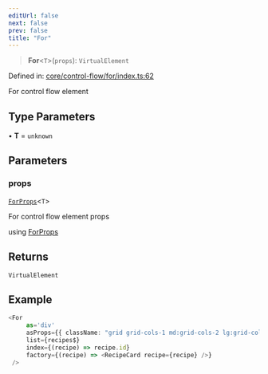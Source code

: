 ```yaml
---
editUrl: false
next: false
prev: false
title: "For"
---
```


> **For**\<`T`\>(`props`): `VirtualElement`

Defined in: [core/control-flow/for/index.ts:62](https://github.com/OfirTheOne/sigjs/blob/990f9c2a70d38ca041cbd102a37f74a99eedb608/sig/lib/core/control-flow/for/index.ts#L62)

For control flow element

## Type Parameters

• **T** = `unknown`

## Parameters

### props

[`ForProps`](/RenderingControlFlow/interfaces/forprops/)\<`T`\>

For control flow element props

using [ForProps](../../../../../../RenderingControlFlow/interfaces/forprops)

## Returns

`VirtualElement`

## Example

```ts
<For 
     as='div'
     asProps={{ className: "grid grid-cols-1 md:grid-cols-2 lg:grid-cols-3 gap-6" }} 
     list={recipes$}
     index={(recipe) => recipe.id}
     factory={(recipe) => <RecipeCard recipe={recipe} />}
 />
```
